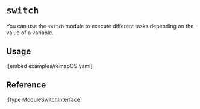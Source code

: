 # `switch`

You can use the `switch` module to execute different tasks depending on the value of a variable.

## Usage

![embed examples/remapOS.yaml]

## Reference

![type ModuleSwitchInterface]
